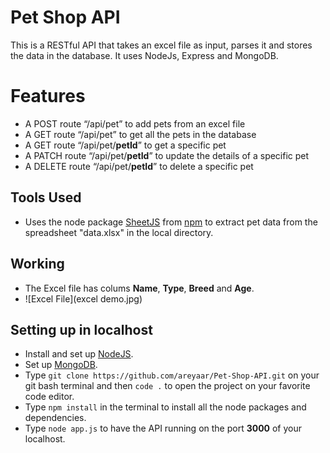 # Pet Shop API

This is a RESTful API that takes an excel file as input, parses it and stores the data in the database.
It uses NodeJs, Express and MongoDB.


# Features
-   A POST route “/api/pet” to add pets from an excel file
-   A GET route “/api/pet” to get all the pets in the database
-   A GET route “/api/pet/**petId**” to get a specific pet
-   A PATCH route “/api/pet/**petId**” to update the details of a specific pet
-   A DELETE route “/api/pet/**petId**” to delete a specific pet

## Tools Used
- Uses the node package  [SheetJS](https://www.npmjs.com/package/xlsx) from [npm](https://www.npmjs.com/) to  extract pet data from the spreadsheet "data.xlsx" in the local directory.

## Working
- The Excel file has colums **Name**, **Type**, **Breed** and **Age**.
- ![Excel File](excel demo.jpg)


## Setting up in localhost

- Install and set up [NodeJS](https://www.youtube.com/watch?v=JINE4D0Syqw&ab_channel=Telusko).
- Set up [MongoDB](https://www.youtube.com/watch?v=wcx3f0eUiAw&ab_channel=WebDevSimplified).
- Type `git clone https://github.com/areyaar/Pet-Shop-API.git` on your git bash terminal and then `code .` to open the project on your favorite code editor.
- Type `npm install` in the terminal to install all the node packages and dependencies.
- Type `node app.js` to have the API running on the port **3000** of your localhost.

